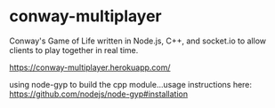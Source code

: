 # conway-multiplayer
Conway's Game of Life  written in Node.js, C++, and socket.io to allow clients to play together in real time.

https://conway-multiplayer.herokuapp.com/

using node-gyp to build the cpp module...usage instructions here: https://github.com/nodejs/node-gyp#installation  
